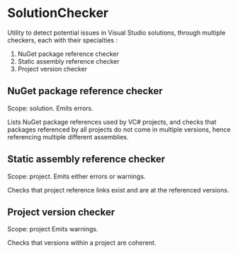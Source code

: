 # SolutionChecker

Utility to detect potential issues in Visual Studio solutions, through multiple checkers, each with their specialties :

1. NuGet package reference checker
2. Static assembly reference checker
3. Project version checker

## NuGet package reference checker

Scope: solution.
Emits errors.

Lists NuGet package references used by VC# projects, and checks that packages referenced by all projects do not come in multiple versions, hence referencing multiple different assemblies.

## Static assembly reference checker

Scope: project.
Emits either errors or warnings.

Checks that project reference links exist and are at the referenced versions.

## Project version checker

Scope: project
Emits warnings.

Checks that versions within a project are coherent.
